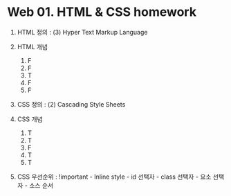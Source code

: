 # Web 01. HTML & CSS homework

1. HTML 정의 : (3) Hyper Text Markup Language

2. HTML 개념

   1. F
   2. F 
   3.  T
   4.  F
   5.  F

3. CSS 정의 : (2) Cascading Style Sheets

4. CSS 개념

   1.  T
   2.  T
   3.  F
   4.  T
   5.  T

5. CSS 우선순위 : !important - Inline style - id 선택자 - class 선택자 - 요소 선택자 - 소스 순서

   